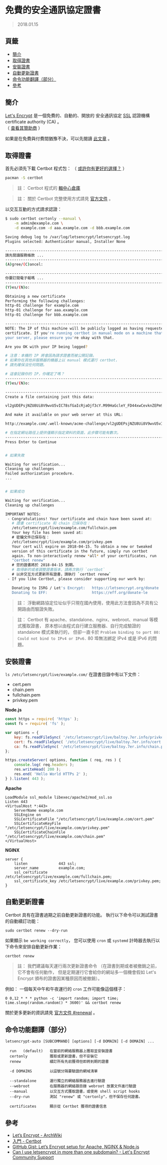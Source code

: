 免費的安全通訊協定證書
=======


> 2018.01.15



## 頁籤


* [簡介](#簡介)
* [取得證書](#取得證書)
* [安裝證書](#安裝證書)
* [自動更新證書](#自動更新證書)
* [命令功能翻譯（部分）](#命令功能翻譯（部分）)
* [參考](#參考)



## 簡介


[Let's Encrypt](https://letsencrypt.org/)
是一個免費的、自動的、開放的
安全通訊協定 [SSL](/appendix/bilingual.md#安全通訊協定)
認證機構 certificate authority (CA)
。<br />
（ [查看其贊助商](https://letsencrypt.org/sponsors/) ）


如果是在免費與付費間猶豫不決，可以先閱讀
[此文章](https://www.inside.com.tw/2017/01/12/ssl_certificate)
。



## 取得證書


首先必須先下載 Certbot 程式包：
（ [或許你有更好的選擇？](https://letsencrypt.org/docs/client-options/) ）

```sh
pacman -S certbot
```

> 註： Certbot 程式的 [輯中心倉庫](https://github.com/certbot/certbot)

> 註： 關於 Certbot 完整使用方式請見 [官方文件](https://certbot.eff.org/docs/using.html) 。


以交互互動的方式請求認證：

```sh
$ sudo certbot certonly --manual \
    -m admin@example.com \
    -d example.com -d aaa.example.com -d bbb.example.com

Saving debug log to /var/log/letsencrypt/letsencrypt.log
Plugins selected: Authenticator manual, Installer None

-------------------------------------------------------------------------------
請先閱讀服務條款 ...
-------------------------------------------------------------------------------
(A)gree/(C)ancel:

-------------------------------------------------------------------------------
你要訂閱電子報嗎 ...
-------------------------------------------------------------------------------
(Y)es/(N)o:

Obtaining a new certificate
Performing the following challenges:
http-01 challenge for example.com
http-01 challenge for aaa.example.com
http-01 challenge for bbb.example.com

-------------------------------------------------------------------------------
NOTE: The IP of this machine will be publicly logged as having requested this
certificate. If you're running certbot in manual mode on a machine that is not
your server, please ensure you're okay with that.

Are you OK with your IP being logged?

# 注意：本機的 IP 將會因為請求證書而被公開記錄。
# 如果你在其他非服務器的機器上以 manual 模式運行 certbot，
# 請先確保沒任何問題。

# 這會記錄你的 IP，你確定了嗎？
-------------------------------------------------------------------------------
(Y)es/(N)o:

-------------------------------------------------------------------------------
Create a file containing just this data:

vl2gUDEPsjNZU8Ui8V9wvU5vIC78sfGaIcRjaOjf3cY.M99HaGcleY_FD44xwCevknZEPm9V9RhI1R9cf4Mac_c

And make it available on your web server at this URL:

http://example.com/.well-known/acme-challenge/vl2gUDEPsjNZU8Ui8V9wvU5vIC78sfGaIcRjaOjf3cY

# 在指定網址路徑上提供僅顯示指定資料的頁面，此步驟可能有數次。
-------------------------------------------------------------------------------
Press Enter to Continue


# 如果失敗

Waiting for verification...
Cleaning up challenges
Failed authorization procedure.
...


# 如果成功

Waiting for verification...
Cleaning up challenges

IMPORTANT NOTES:
 - Congratulations! Your certificate and chain have been saved at:
   # 證書 certificate 和 chain 已保存在：
   /etc/letsencrypt/live/example.com/fullchain.pem
   Your key file has been saved at:
   # 密鑰文件已保存在：
   /etc/letsencrypt/live/example.com/privkey.pem
   Your cert will expire on 2018-04-15. To obtain a new or tweaked
   version of this certificate in the future, simply run certbot
   again. To non-interactively renew *all* of your certificates, run
   "certbot renew"
   # 您的證書將於 2018-04-15 到期。
   # 取得新的或者調整證書版本，請再次執行 `certbot`
   # 以非交互方式更新所有證書，請執行 `certbot renew`
 - If you like Certbot, please consider supporting our work by:

   Donating to ISRG / Let's Encrypt:   https://letsencrypt.org/donate
   Donating to EFF:                    https://eff.org/donate-le
```

> 註： 浮動網路協定位址似乎只現在國內使用，使用此方法會因為不具有公開路由而驗證失敗。

> 註： Certbot 有 apache、standalone、nginx、webroot、manual 等模式獲取證書，
> 原本想以由程式自行建立服務器、自行完成驗證的 standalone 模式來執行的，
> 但卻一直卡於 `Problem binding to port 80: Could not bind to IPv4 or IPv6.`
> 80 埠無法綁定 IPv4 或是 IPv6 的問題。



## 安裝證書


`ls /etc/letsencrypt/live/example.com/` 在證書目錄中有以下文件：

- cert.pem
- chain.pem
- fullchain.pem
- privkey.pem


**Node.js**

```javascript
const https = require( 'https' );
const fs = require( 'fs' );

var options = {
    key: fs.readFileSync( '/etc/letsencrypt/live/baltoy.7er.info/privkey.pem' ),
    cert: fs.readFileSync( '/etc/letsencrypt/live/baltoy.7er.info/cert.pem' ),
    ca: fs.readFileSync( '/etc/letsencrypt/live/baltoy.7er.info/chain.pem' )
};

https.createServer( options, function ( req, res ) {
    console.log( req.headers );
    res.writeHead( 200 );
    res.end( 'Hello World HTTPs 2' );
} ).listen( 443 );
```


**Apache**

```ApacheConf
LoadModule ssl_module libexec/apache2/mod_ssl.so
Listen 443
<VirtualHost *:443>
    ServerName example.com
    SSLEngine on
    SSLCertificateFile "/etc/letsencrypt/live/example.com/cert.pem"
    SSLCertificateKeyFile "/etc/letsencrypt/live/example.com/privkey.pem"
    SSLCertificateChainFile "/etc/letsencrypt/live/example.com/chain.pem"
</VirtualHost>
```


**NGINX**

```Nginx
server {
    listen              443 ssl;
    server_name         example.com;
    ssl_certificate     /etc/letsencrypt/live/example.com/fullchain.pem;
    ssl_certificate_key /etc/letsencrypt/live/example.com/privkey.pem;
}
```



## 自動更新證書


Certbot 具有在證書過期之前自動更新證書的功能。
執行以下命令可以測試證書的自動續訂功能：

```
sudo certbot renew --dry-run
```

如果顯示 `be working correctly`，
您可以使用 `cron` 或 `systemd` 計時器去執行以下命令來安排自動更新作業：

```
certbot renew
```

> 註：
> 我們建議每天運行兩次更新證書命令
> （在證書到期或者被撤銷之前，它不會有任何動作，
> 但是定期運行它會給你的網站多一個機會假如 Let's Encrypt 頒布的證書因某種原因而被撤銷）。

例如： 一個每天中午和午夜運行的 `cron` 工作可能像這個樣子：

```
0 0,12 * * * python -c 'import random; import time; time.sleep(random.random() * 3600)' && certbot renew
```

關於更多更新的資訊請見
[官方文件 #renewal](https://certbot.eff.org/docs/using.html#renewal)
。



## 命令功能翻譯（部分）


```
letsencrypt-auto [SUBCOMMAND] [options] [-d DOMAIN] [-d DOMAIN] ...

  run   (default)   在當前的網絡服務器上獲取並安裝證書
  certonly          獲取或更新證書，但不安裝它
  renew             續訂所有先前獲得但即將到期的證書

  -d DOMAINS        以逗號分隔要驗證的網域清單

  --standalone      運行獨立的網絡服務器去進行驗證
  --webroot         在服務器的網絡跟目錄 webroot 放置文件進行驗證
  --manual          以交互方式獲取證書，或使用 shell script hooks
  --dry-run         測試 "renew" 或 "certonly"，但不保存任何證書。

  certificates      顯示從 Certbot 獲得的證書信息
```



## 參考


* [Let’s Encrypt - ArchWiki](https://wiki.archlinux.org/index.php/Let’s_Encrypt)
* [入門 - Certbot](https://certbot.eff.org/#arch-other)
* [GitHub Gist: Let’s Encrypt setup for Apache, NGINX & Node.js](https://gist.github.com/davestevens/c9e437afbb41c1d5c3ab)
* [Can I use letsencrypt in more than one subdomain? - Let's Encrypt Community Support](https://community.letsencrypt.org/t/16588)

